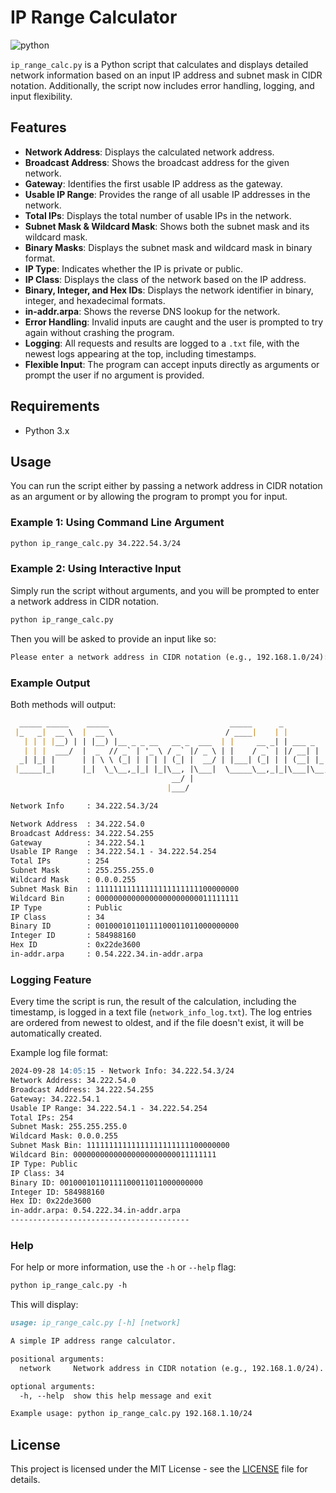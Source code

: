 # IP Range Calculator

![python](https://img.shields.io/badge/Python-3776AB?style=for-the-badge&logo=python&logoColor=white)

`ip_range_calc.py` is a Python script that calculates and displays detailed network information based on an input IP address and subnet mask in CIDR notation. Additionally, the script now includes error handling, logging, and input flexibility.

## Features

- **Network Address**: Displays the calculated network address.
- **Broadcast Address**: Shows the broadcast address for the given network.
- **Gateway**: Identifies the first usable IP address as the gateway.
- **Usable IP Range**: Provides the range of all usable IP addresses in the network.
- **Total IPs**: Displays the total number of usable IPs in the network.
- **Subnet Mask & Wildcard Mask**: Shows both the subnet mask and its wildcard mask.
- **Binary Masks**: Displays the subnet mask and wildcard mask in binary format.
- **IP Type**: Indicates whether the IP is private or public.
- **IP Class**: Displays the class of the network based on the IP address.
- **Binary, Integer, and Hex IDs**: Displays the network identifier in binary, integer, and hexadecimal formats.
- **in-addr.arpa**: Shows the reverse DNS lookup for the network.
- **Error Handling**: Invalid inputs are caught and the user is prompted to try again without crashing the program.
- **Logging**: All requests and results are logged to a `.txt` file, with the newest logs appearing at the top, including timestamps.
- **Flexible Input**: The program can accept inputs directly as arguments or prompt the user if no argument is provided.

## Requirements

- Python 3.x

## Usage

You can run the script either by passing a network address in CIDR notation as an argument or by allowing the program to prompt you for input.

### Example 1: Using Command Line Argument

```md
python ip_range_calc.py 34.222.54.3/24
```

### Example 2: Using Interactive Input

Simply run the script without arguments, and you will be prompted to enter a network address in CIDR notation.

```md
python ip_range_calc.py
```

Then you will be asked to provide an input like so:

```md
Please enter a network address in CIDR notation (e.g., 192.168.1.0/24):
```

### Example Output

Both methods will output:

```md
  _____ _____    _____                           _____      _            _       _
 |_   _|  __ \  |  __ \                         / ____|    | |          | |     | |
   | | | |__) | | |__) |__ _ _ __   __ _  ___  | |     __ _| | ___ _   _| | __ _| |_ ___  _ __ 
   | | |  ___/  |  _  // _` | '_ \ / _` |/ _ \ | |    / _` | |/ __| | | | |/ _` | __/ _ \| '__|
  _| |_| |      | | \ \ (_| | | | | (_| |  __/ | |___| (_| | | (__| |_| | | (_| | || (_) | |
 |_____|_|      |_|  \_\__,_|_| |_|\__, |\___|  \_____\__,_|_|\___|\__,_|_|\__,_|\__\___/|_|
                                    __/ |
                                   |___/

Network Info     : 34.222.54.3/24

Network Address  : 34.222.54.0
Broadcast Address: 34.222.54.255
Gateway          : 34.222.54.1
Usable IP Range  : 34.222.54.1 - 34.222.54.254
Total IPs        : 254
Subnet Mask      : 255.255.255.0
Wildcard Mask    : 0.0.0.255
Subnet Mask Bin  : 11111111111111111111111100000000
Wildcard Bin     : 00000000000000000000000011111111
IP Type          : Public
IP Class         : 34
Binary ID        : 00100010110111100011011000000000
Integer ID       : 584988160
Hex ID           : 0x22de3600
in-addr.arpa     : 0.54.222.34.in-addr.arpa
```

### Logging Feature

Every time the script is run, the result of the calculation, including the timestamp, is logged in a text file (`network_info_log.txt`). The log entries are ordered from newest to oldest, and if the file doesn't exist, it will be automatically created.

Example log file format:

```md
2024-09-28 14:05:15 - Network Info: 34.222.54.3/24
Network Address: 34.222.54.0
Broadcast Address: 34.222.54.255
Gateway: 34.222.54.1
Usable IP Range: 34.222.54.1 - 34.222.54.254
Total IPs: 254
Subnet Mask: 255.255.255.0
Wildcard Mask: 0.0.0.255
Subnet Mask Bin: 11111111111111111111111100000000
Wildcard Bin: 00000000000000000000000011111111
IP Type: Public
IP Class: 34
Binary ID: 00100010110111100011011000000000
Integer ID: 584988160
Hex ID: 0x22de3600
in-addr.arpa: 0.54.222.34.in-addr.arpa
----------------------------------------
```

### Help

For help or more information, use the `-h` or `--help` flag:

```md
python ip_range_calc.py -h
```

This will display:

```md
usage: ip_range_calc.py [-h] [network]

A simple IP address range calculator.

positional arguments:
  network     Network address in CIDR notation (e.g., 192.168.1.0/24).

optional arguments:
  -h, --help  show this help message and exit

Example usage: python ip_range_calc.py 192.168.1.10/24
```

## License

This project is licensed under the MIT License - see the [LICENSE](../LICENSE) file for details.
